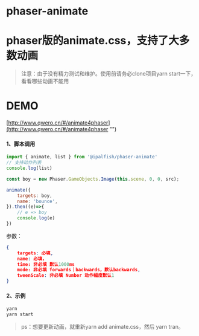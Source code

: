 # phaser-animate
phaser版的animate.css，支持了大多数动画
==========
> 注意：由于没有精力测试和维护。使用前请务必clone项目yarn start一下，看看哪些动画不能用
# DEMO
[http://www.qwero.cn/#/animate4phaser](http://www.qwero.cn/#/animate4phaser "")

#### 1、脚本调用
```js
import { animate, list } from '@ipalfish/phaser-animate'
// 支持动作列表
console.log(list)

const boy = new Phaser.GameObjects.Image(this.scene, 0, 0, src);

animate({
    targets: boy,
    name: 'bounce',
}).then((e)=>{
    // e => boy
    console.log(e)
})
```

参数：
```json
{
    targets: 必填,
    name: 必填，
    time: 非必填 默认1000ms
    mode: 非必填 forwards｜backwards，默认backwards,
    tweenScale: 非必填 Number 动作幅度默认1
}
```
#### 2、示例

```javaScript
yarn
yarn start
```

> ps：想要更新动画，就重新yarn add animate.css，然后 yarn tran。
